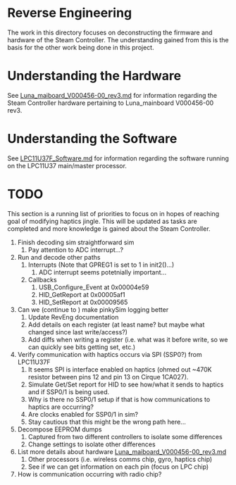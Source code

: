 # Reverse Engineering

The work in this directory focuses on deconstructing the firmware and hardware
 of the Steam Controller. The understanding gained from this is the basis for
 the other work being done in this project. 


# Understanding the Hardware

See [Luna_maiboard_V000456-00_rev3.md](./Luna_maiboard_V000456-00_rev3.md) 
 for information regarding the Steam Controller hardware pertaining to 
 Luna_mainboard V000456-00 rev3.


# Understanding the Software

See [LPC11U37F_Software.md](./LPC11U37F_Software.md) for information regarding
 the software running on the LPC11U37 main/master processor.


# TODO

This section is a running list of priorities to focus on in hopes of reaching
 goal of modifying haptics jingle. This will be updated as tasks are completed
 and more knowledge is gained about the Steam Controller.

1. Finish decoding sim straightforward sim
    1. Pay attention to ADC interrupt...?
1. Run and decode other paths
    1. Interrupts (Note that GPREG1 is set to 1 in init2()...)
        1. ADC interrupt seems potetnially important...
    1. Callbacks
        1. USB_Configure_Event at 0x00004e59
        1. HID_GetReport at 0x00005af1
        1. HID_SetReport at 0x00009565
1. Can we (continue to ) make pinkySim logging better 
    1. Update RevEng documentation
    1. Add details on each register (at least name? but maybe what changed since last write/access?)
    1. Add diffs when writing a register (i.e. what was it before write, so we can quickly see bits getting set, etc.)
1. Verify communication with haptics occurs via SPI (SSP0?) from LPC11U37F
    1. It seems SPI is interface enabled on haptics (ohmed out ~470K resistor between pins 12 and pin 13 on Cirque 1CA027). 
    1. Simulate Get/Set report for HID to see how/what it sends to haptics and if SSP0/1 is being used.
    1. Why is there no SSP0/1 setup if that is how communications to haptics are occurring? 
    1. Are clocks enabled for SSP0/1 in sim? 
    1. Stay cautious that this might be the wrong path here...
1. Decompose EEPROM dumps
    1. Captured from two different controllers to isolate some differences
    1. Change settings to isolate other differences
1. List more details about hardware [Luna_maiboard_V000456-00_rev3.md](./Luna_maiboard_V000456-00_rev3.md)
    1. Other processors (i.e. wireless comms chip, gyro, haptics chip)
    1. See if we can get information on each pin (focus on LPC chip)
1. How is communication occurring with radio chip?
